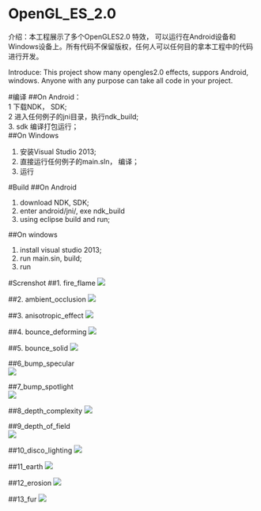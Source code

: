 # OpenGL_ES_2.0
介绍：本工程展示了多个OpenGLES2.0 特效， 可以运行在Android设备和 Windows设备上。所有代码不保留版权，任何人可以任何目的拿本工程中的代码进行开发。 

Introduce: This project show many opengles2.0 effects, suppors Android, windows. Anyone with any purpose can take all code in your project.

#编译
##On Android：<br>
1 下载NDK， SDK;<br>
2 进入任何例子的jni目录，执行ndk_build;<br>
3. sdk 编译打包运行；<br>
##On Windows<br>
1. 安装Visual Studio 2013;<br>
2. 直接运行任何例子的main.sln， 编译；<br>
2. 运行<br>


#Build
##On Android<br>
1. download NDK, SDK;<br>
2. enter android/jni/, exe ndk_build<br>
3. using eclipse build and run;<br>

##On windows<br>
1. install visual studio 2013;<br>
2. run main.sin, build;<br>
3. run<br>

#Screnshot
##1. fire_flame
![](https://github.com/gaoguanglei/OpenGL_ES_2.0/raw/master/1_fire_flame/screenshot.jpg)

##2. ambient_occlusion
![](https://github.com/gaoguanglei/OpenGL_ES_2.0/raw/master/2_ambient_occlusion/screenshot.jpg)

##3. anisotropic_effect
![](https://github.com/gaoguanglei/OpenGL_ES_2.0/raw/master/3_anisotropic_effect/screenshot.jpg)

##4. bounce_deforming
![](https://github.com/gaoguanglei/OpenGL_ES_2.0/raw/master/4_bounce_deforming/screenshot.jpg)

##5. bounce_solid
![](https://github.com/gaoguanglei/OpenGL_ES_2.0/raw/master/5_bounce_solid/screenshot.jpg)

##6_bump_specular	
![](https://github.com/gaoguanglei/OpenGL_ES_2.0/raw/master/6_bump_specular/screenshot.jpg)

##7_bump_spotlight	
![](https://github.com/gaoguanglei/OpenGL_ES_2.0/raw/master/7_bump_spotlight/screenshot.jpg)

##8_depth_complexity
![](https://github.com/gaoguanglei/OpenGL_ES_2.0/raw/master/8_depth_complexity/screenshot.jpg)

##9_depth_of_field	
![](https://github.com/gaoguanglei/OpenGL_ES_2.0/raw/master/9_depth_of_field/screenshot.jpg)

##10_disco_lighting	
![](https://github.com/gaoguanglei/OpenGL_ES_2.0/raw/master/10_disco_lighting/screenshot.jpg)

##11_earth
![](https://github.com/gaoguanglei/OpenGL_ES_2.0/raw/master/11_earth/screenshot.jpg)

##12_erosion
![](https://github.com/gaoguanglei/OpenGL_ES_2.0/raw/master/12_erosion/screenshot.jpg)

##13_fur
![](https://github.com/gaoguanglei/OpenGL_ES_2.0/raw/master/13_fur/screenshot.jpg)
